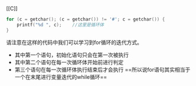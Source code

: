 [[C]]
```c
for (c = getchar(); (c = getchar()) != '#'; c = getchar()) {
	printf("%d ", c);    //这里是循环体
}
```
请注意在这样的代码中我们可以学习到for循环的迭代方式。
- 其中第一个语句，初始化语句只会在第一次被执行
- 其中第二个语句在每一次循环体开始前进行判定
- 第三个语句在每一次循环体执行结束后才会执行
==所以说for语句其实相当于一个在末尾进行变量迭代的while循环==
